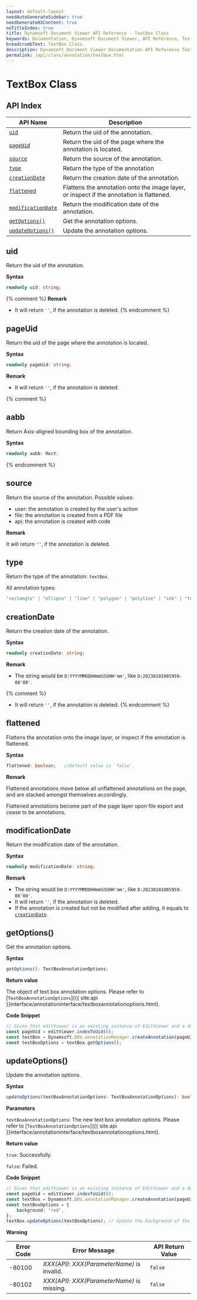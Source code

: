 ```yaml
---
layout: default-layout
needAutoGenerateSidebar: true
needGenerateH3Content: true
noTitleIndex: true
title: Dynamsoft Document Viewer API Reference - TextBox Class
keywords: Documentation, Dynamsoft Document Viewer, API Reference, TextBox Class
breadcrumbText: TextBox Class
description: Dynamsoft Document Viewer Documentation API Reference TextBox Class Page
permalink: /api/class/annotation/textbox.html
---
```


# TextBox Class

## API Index

| API Name                                | Description                                                                                 |
| --------------------------------------- | ------------------------------------------------------------------------------------------- |
| [`uid`](#uid)                           | Return the uid of the annotation.                                                           |
| [`pageUid`](#pageuid)                   | Return the uid of the page where the annotation is located.                                 |
| [`source`](#source)                   | Return the source of the annotation.                               |
| [`type`](#type)                   | Return the type of the annotation                               |
| [`creationDate`](#creationdate)         | Return the creation date of the annotation.                                                 |
| [`flattened`](#flattened)               | Flattens the annotation onto the image layer, or inspect if the annotation is flattened. |
| [`modificationDate`](#modificationdate) | Return the modification date of the annotation.                                             |
| [`getOptions()`](#getoptions)           | Get the annotation options.                                                                 |
| [`updateOptions()`](#updateoptions)     | Update the annotation options.                                                              |

## uid

Return the uid of the annotation.

**Syntax**

```typescript
readonly uid: string;
```

{% comment %}
**Remark**

- It will return `''`, if the annotation is deleted.
{% endcomment %}

## pageUid

Return the uid of the page where the annotation is located.

**Syntax**

```typescript
readonly pageUid: string;
```

**Remark**

- It will return `''`, if the annotation is deleted.

{% comment %}

## aabb

Return Axis-aligned bounding box of the annotation.

**Syntax**

```typescript
readonly aabb: Rect;
```

{% endcomment %}

## source

Return the source of the annotation. Possible values:

* user: the annotation is created by the user's action
* file: the annotation is created from a PDF file
* api: the annotation is created with code

**Remark**

It will return `''`, if the annotation is deleted.

## type

Return the type of the annotation: `textBox`.

All annotation types:

```ts
"rectangle" | "ellipse" | "line" | "polygon" | "polyline" | "ink" | "textBox" | "textTypewriter" | "stamp" | "highlight" | "underline" | "strikeout" | "incomplete" | "unknown"
```

## creationDate

Return the creation date of the annotation.

**Syntax**

```typescript
readonly creationDate: string;
```

**Remark**

- The string would be `D:YYYYMMDDHHmmSSOHH'mm'`, like `D:20230101085959-08'00'`.

{% comment %}

- It will return `''`, if the annotation is deleted.
{% endcomment %}

## flattened

Flattens the annotation onto the image layer, or inspect if the annotation is flattened.

**Syntax**

```typescript
flattened: boolean;   //Default value is `false`.
```

**Remark**

Flattened annotations move below all unflattened annotations on the page, and are stacked amongst themselves accordingly.

Flattened annotations become part of the page layer upon file export and cease to be annotations.

## modificationDate

Return the modification date of the annotation.

**Syntax**

```typescript
readonly modificationDate: string;
```

**Remark**

- The string would be `D:YYYYMMDDHHmmSSOHH'mm'`, like `D:20230101085959-08'00'`.
- It will return `''`, if the annotation is deleted.
- If the annotation is created but not be modified after adding, it equals to [`creationDate`](#creationdate).

## getOptions()

Get the annotation options.

**Syntax**

```typescript
getOptions(): TextBoxAnnotationOptions;
```

**Return value**

The object of text box annotation options. Please refer to [`TextBoxAnnotationOptions`]({{ site.api }}interface/annotationinterface/textboxannotationoptions.html).

**Code Snippet**

```typescript
// Given that editViewer is an existing instance of EditViewer and a document is currently open.
const pageUid = editViewer.indexToUid(0);
const textBox = Dynamsoft.DDV.annotationManager.createAnnotation(pageUid, "textBox"); // Create a default TextBox annotation instance.
const textBoxOptions = textBox.getOptions();
```

## updateOptions()

Update the annotation options.

**Syntax**

```typescript
updateOptions(textBoxAnnotationOptions: TextBoxAnnotationOptions): boolean;
```

**Parameters**

`textBoxAnnotationOptions`: The new text box annotation options. Please refer to [`TextBoxAnnotationOptions`]({{ site.api }}interface/annotationinterface/textboxannotationoptions.html).

**Return value**

`true`: Successfully.

`false`: Failed.

**Code Snippet**

```typescript
// Given that editViewer is an existing instance of EditViewer and a document is currently open.
const pageUid = editViewer.indexToUid(0);
const textBox = Dynamsoft.DDV.annotationManager.createAnnotation(pageUid, "textBox"); // Create a default TextBox annotation instance.
const textBoxOptions = {
    background: "red",
};
textBox.updateOptions(textBoxOptions); // Update the background of the text box to red.
```

**Warning**

 Error Code  | Error Message                                        | API Return Value
--------|-----------------------------------------------------|----------------------
 -80100 | *XXX(API)*: *XXX(ParameterName)* is invalid.   | `false`
 -80102 | *XXX(API)*: *XXX(ParameterName)* is missing.  | `false`
